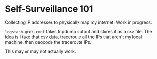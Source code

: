 Self-Surveillance 101
=====================

Collecting IP addresses to physically map my internet. Work in progress.

`logstash-grok.conf` takes tcpdump output and stores it as a csv file. The idea is I take that csv data, traceroute all the IPs that aren't my local machine, then geocode the traceroute IPs. 

This may or may not actually work. 